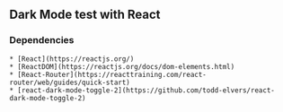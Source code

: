 ## Dark Mode test with React

### Dependencies

    * [React](https://reactjs.org/)
    * [ReactDOM](https://reactjs.org/docs/dom-elements.html)
    * [React-Router](https://reacttraining.com/react-router/web/guides/quick-start)
    * [react-dark-mode-toggle-2](https://github.com/todd-elvers/react-dark-mode-toggle-2)
